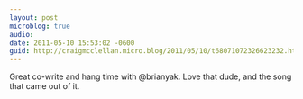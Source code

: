```yaml
---
layout: post
microblog: true
audio: 
date: 2011-05-10 15:53:02 -0600
guid: http://craigmcclellan.micro.blog/2011/05/10/t68071072326623232.html
---
```

Great co-write and hang time with @brianyak.  Love that dude, and the song that came out of it.
